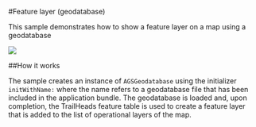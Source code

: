 #Feature layer (geodatabase)

This sample demonstrates how to show a feature layer on a map using a geodatabase

![](image1.png)

##How it works

The sample creates an instance of `AGSGeodatabase` using the initializer `initWithName:` where the name refers to a geodatabase file that has been included in the application bundle. The geodatabase is loaded and, upon completion, the TrailHeads feature table is used to create a feature layer that is added to the list of operational layers of the map.



